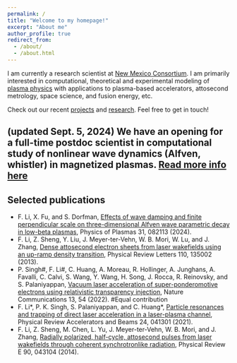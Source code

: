 ```yaml
---
permalink: /
title: "Welcome to my homepage!"
excerpt: "About me"
author_profile: true
redirect_from: 
  - /about/
  - /about.html
---
```


I am currently a research scientist at [New Mexico Consortium](https://newmexicoconsortium.org/). 
I am primarily interested in computational, theoretical and experimental modeling of [plasma physics](https://en.wikipedia.org/wiki/Plasma_%28physics%29) with applications to plasma-based accelerators, attosecond metrology, space science, and fusion energy, etc. 

Check out our recent [projects](https://fyli16.github.io/cv/) and [research](https://fyli16.github.io/research/). Feel free to get in touch!

## (updated Sept. 5, 2024) We have an opening for a full-time postdoc scientist in computational study of nonlinear wave dynamics (Alfven, whistler) in magnetized plasmas. [Read more info here](https://newmexicoconsortium.org/careers/) 


<!-- Supervised by Prof. [Zheng-Ming Sheng](https://www.physics.sjtu.edu.cn/en/people/1/zmSheng), I received my PhD in Plasma Physics from [Shanghai Jiao Tong University](https://llp.sjtu.edu.cn/En) in 2015, and then joined his group at [University of Strathclyde](https://silis.phys.strath.ac.uk/index.htm) as a postdoc. During my stay in the UK, I paid a six-week academic visit (in 2017) to [CEA Paris-Saclay](https://iramis.cea.fr/LIDYL/en/index.php). I moved to the US in 2019. Before joining NMC, I was a postdoc at [Los Alamos National Laboratory](https://www.lanl.gov/org/ddste/aldsc/theoretical/applied-mathematics-plasma-physics/index.php) for two years.  -->
<!-- My current research interests include computational, theoretical and experimental modeling of plasma physics with applications to [compact/advanced plasma accelerators](https://en.wikipedia.org/wiki/Plasma_acceleration), [ultrafast optics](https://en.wikipedia.org/wiki/Ultrashort_pulse), [high-energy-density physics](https://en.wikipedia.org/wiki/High_energy_density_physics) and space science.  -->
<!-- Notably, I have investigated several schemes for plasma-based accelerators and nonlinear plasma optics, including a first proposal for generating attosecond electron and radiation pulses from [laser wakefield acceleration](https://journals.aps.org/prl/abstract/10.1103/PhysRevLett.110.135002), a comprehensive analysis on [direct laser acceleration](https://journals.aps.org/prab/abstract/10.1103/PhysRevAccelBeams.24.041301), and a viable scheme for [vacuum laser acceleration](https://www.nature.com/articles/s41467-021-27691-w), etc. I co-developed the [CoSyR](https://github.com/lanl/cosyr) code, which allows for self-consistent modeling of beam dynamics in synchrotrons. Recently, I have extended my work to [space plasmas](https://en.wikipedia.org/wiki/Space_physics), where I further develop a [hybrid code](https://github.com/fyli16/h3d) for modeling [laboratory plasmas](https://plasma.physics.ucla.edu/).  -->
<!-- Check out my [Google Scholar](https://scholar.google.com/citations?user=8jVlsdoAAAAJ&hl=en), [Researchgate](https://www.researchgate.net/profile/Feiyu-Li-4) for more about my research.  -->

## Selected publications
* F. Li, X. Fu, and S. Dorfman, [Effects of wave damping and finite perpendicular scale on three-dimensional Alfven wave parametric decay in low-beta plasmas](https://drive.google.com/file/d/1-fKsv396pD8m5WaU7dvYXtAO-whTGfix/view?usp=drive_link), Physics of Plasmas 31, 082113 (2024). 
* F. Li, Z. Sheng, Y. Liu, J. Meyer-ter-Vehn, W. B. Mori, W. Lu, and J. Zhang, [Dense attosecond electron sheets from laser wakefields using an up-ramp density transition](https://drive.google.com/file/d/1ED6XBNJMT0joXAUs49AuiEj28bI5C_Vd/view?usp=drive_link), Physical Review Letters 110, 135002 (2013).  
* P. Singh\#, F. Li\#, C. Huang, A. Moreau, R. Hollinger, A. Junghans, A. Favalli, C. Calvi, S. Wang, Y. Wang, H. Song, J. Rocca, R. Reinovsky, and S. Palaniyappan, [Vacuum laser acceleration of super-ponderomotive electrons using relativistic transparency injection](https://drive.google.com/file/d/1DHl6WVoQ2BnTH2a5JCa3Cv6gsziU0XIw/view?usp=drive_link), Nature Communications 13, 54 (2022).  \#Equal contribution 
* F. Li\*, P. K. Singh, S. Palaniyappan, and C. Huang\*, [Particle resonances and trapping of direct laser acceleration in a laser-plasma channel](https://drive.google.com/file/d/1KFGZTYbHff1pens0bXv-YAZ0NjhJTM5h/view?usp=drive_link), Physical Review Accelerators and Beams 24, 041301 (2021). 
* F. Li, Z. Sheng, M. Chen, L. Yu, J. Meyer-ter-Vehn, W. B. Mori, and J. Zhang, [Radially polarized, half-cycle, attosecond pulses from laser wakefields through coherent synchrotronlike radiation](https://drive.google.com/file/d/1aIZc3XbUy6T_ovCbviBMdiduXa0V8Lb9/view?usp=drive_link), Physical Review E 90, 043104 (2014). 


<!-- [1] F. Y. Li, Z. M. Sheng, et al., Dense attosecond electron sheets from laser wakefields using an up-ramp density transition, [Phys. Rev. Lett., 110, 135002](https://journals.aps.org/prl/abstract/10.1103/PhysRevLett.110.135002) (2013).

[2] P. Singh\*, F.-Y. Li\*(co-first author), et al., Vacuum laser acceleration of super-ponderomotive electrons using relativistic transparency injection, [Nature Communications, 13, 54](https://www.nature.com/articles/s41467-021-27691-w) (2022).

[3] F.-Y. Li, et al., Particle resonances and trapping of direct laser acceleration in a laser-plasma channel, [Phys. Rev. Accel. Beams, 24, 041301](https://journals.aps.org/prab/abstract/10.1103/PhysRevAccelBeams.24.041301) (2021).

[4] F. Li, X. Fu, and S. Dorfman, Parametric decay of Alfvénic wave packets in nonperiodic low-beta plasmas, [The Astrophysical Journal, 924, 33](https://iopscience.iop.org/article/10.3847/1538-4357/ac32c0) (2022). -->

<!-- [5] C.-K. Huang, F.-Y. Li, et al., CoSyR: a novel beam dynamics code for the modeling of synchrotron radiation effects, [arXiv:2109.14901](https://arxiv.org/abs/2109.14901) (2021). -->

<!-- [6] F.-Y. Li, Z.-M. Sheng, et al., Radially polarized, half-cycle, attosecond pulses from laser wakefields through coherent synchrotronlike radiation, [Physical Review E 90, 043104](https://journals.aps.org/pre/abstract/10.1103/PhysRevE.90.043104) (2014). -->

<!-- [7] F.-Y. Li, Z.-M. Sheng, et al., Coherent kilo-electron-volt backscattering from plasma-wave boosted relativistic electron mirrors, [Applied Physics Letters, 105, 161102](https://aip.scitation.org/doi/abs/10.1063/1.4899136?journalCode=apl) (2014). -->

<!-- A data-driven personal website
======
Like many other Jekyll-based GitHub Pages templates, academicpages makes you separate the website's content from its form. The content & metadata of your website are in structured markdown files, while various other files constitute the theme, specifying how to transform that content & metadata into HTML pages. You keep these various markdown (.md), YAML (.yml), HTML, and CSS files in a public GitHub repository. Each time you commit and push an update to the repository, the [GitHub pages](https://pages.github.com/) service creates static HTML pages based on these files, which are hosted on GitHub's servers free of charge.

Many of the features of dynamic content management systems (like Wordpress) can be achieved in this fashion, using a fraction of the computational resources and with far less vulnerability to hacking and DDoSing. You can also modify the theme to your heart's content without touching the content of your site. If you get to a point where you've broken something in Jekyll/HTML/CSS beyond repair, your markdown files describing your talks, publications, etc. are safe. You can rollback the changes or even delete the repository and start over -- just be sure to save the markdown files! Finally, you can also write scripts that process the structured data on the site, such as [this one](https://github.com/academicpages/academicpages.github.io/blob/master/talkmap.ipynb) that analyzes metadata in pages about talks to display [a map of every location you've given a talk](https://academicpages.github.io/talkmap.html).

Getting started
======
1. Register a GitHub account if you don't have one and confirm your e-mail (required!)
1. Fork [this repository](https://github.com/academicpages/academicpages.github.io) by clicking the "fork" button in the top right. 
1. Go to the repository's settings (rightmost item in the tabs that start with "Code", should be below "Unwatch"). Rename the repository "[your GitHub username].github.io", which will also be your website's URL.
1. Set site-wide configuration and create content & metadata (see below -- also see [this set of diffs](http://archive.is/3TPas) showing what files were changed to set up [an example site](https://getorg-testacct.github.io) for a user with the username "getorg-testacct")
1. Upload any files (like PDFs, .zip files, etc.) to the files/ directory. They will appear at https://[your GitHub username].github.io/files/example.pdf.  
1. Check status by going to the repository settings, in the "GitHub pages" section

Site-wide configuration
------
The main configuration file for the site is in the base directory in [_config.yml](https://github.com/academicpages/academicpages.github.io/blob/master/_config.yml), which defines the content in the sidebars and other site-wide features. You will need to replace the default variables with ones about yourself and your site's github repository. The configuration file for the top menu is in [_data/navigation.yml](https://github.com/academicpages/academicpages.github.io/blob/master/_data/navigation.yml). For example, if you don't have a portfolio or blog posts, you can remove those items from that navigation.yml file to remove them from the header. 

Create content & metadata
------
For site content, there is one markdown file for each type of content, which are stored in directories like _publications, _talks, _posts, _teaching, or _pages. For example, each talk is a markdown file in the [_talks directory](https://github.com/academicpages/academicpages.github.io/tree/master/_talks). At the top of each markdown file is structured data in YAML about the talk, which the theme will parse to do lots of cool stuff. The same structured data about a talk is used to generate the list of talks on the [Talks page](https://academicpages.github.io/talks), each [individual page](https://academicpages.github.io/talks/2012-03-01-talk-1) for specific talks, the talks section for the [CV page](https://academicpages.github.io/cv), and the [map of places you've given a talk](https://academicpages.github.io/talkmap.html) (if you run this [python file](https://github.com/academicpages/academicpages.github.io/blob/master/talkmap.py) or [Jupyter notebook](https://github.com/academicpages/academicpages.github.io/blob/master/talkmap.ipynb), which creates the HTML for the map based on the contents of the _talks directory).

**Markdown generator**

I have also created [a set of Jupyter notebooks](https://github.com/academicpages/academicpages.github.io/tree/master/markdown_generator
) that converts a CSV containing structured data about talks or presentations into individual markdown files that will be properly formatted for the academicpages template. The sample CSVs in that directory are the ones I used to create my own personal website at stuartgeiger.com. My usual workflow is that I keep a spreadsheet of my publications and talks, then run the code in these notebooks to generate the markdown files, then commit and push them to the GitHub repository.

How to edit your site's GitHub repository
------
Many people use a git client to create files on their local computer and then push them to GitHub's servers. If you are not familiar with git, you can directly edit these configuration and markdown files directly in the github.com interface. Navigate to a file (like [this one](https://github.com/academicpages/academicpages.github.io/blob/master/_talks/2012-03-01-talk-1.md) and click the pencil icon in the top right of the content preview (to the right of the "Raw | Blame | History" buttons). You can delete a file by clicking the trashcan icon to the right of the pencil icon. You can also create new files or upload files by navigating to a directory and clicking the "Create new file" or "Upload files" buttons. 

Example: editing a markdown file for a talk
![Editing a markdown file for a talk](/images/editing-talk.png)

For more info
------
More info about configuring academicpages can be found in [the guide](https://academicpages.github.io/markdown/). The [guides for the Minimal Mistakes theme](https://mmistakes.github.io/minimal-mistakes/docs/configuration/) (which this theme was forked from) might also be helpful. -->
